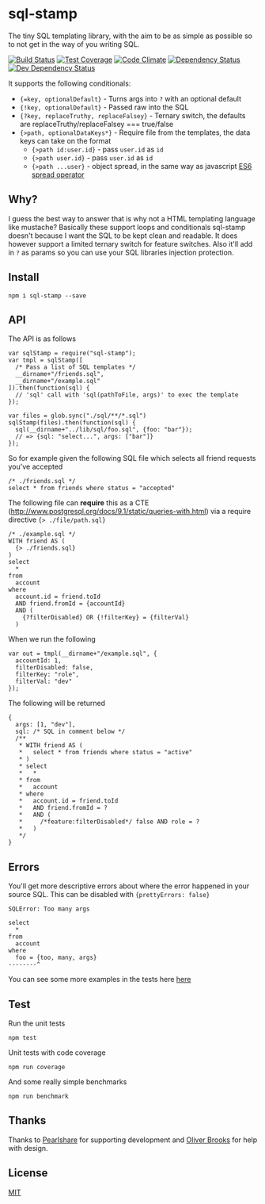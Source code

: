 # sql-stamp
The tiny SQL templating library, with the aim to be as simple as possible so to not get in the way of you writing SQL.

[![Build Status](https://travis-ci.org/orangemug/sql-stamp.svg?branch=master)](https://travis-ci.org/orangemug/sql-stamp) 
[![Test Coverage](https://codeclimate.com/github/orangemug/sql-stamp/badges/coverage.svg)](https://codeclimate.com/github/orangemug/sql-stamp/coverage) 
[![Code Climate](https://codeclimate.com/github/orangemug/sql-stamp/badges/gpa.svg)](https://codeclimate.com/github/orangemug/sql-stamp) 
[![Dependency Status](https://david-dm.org/orangemug/sql-stamp.svg)](https://david-dm.org/orangemug/sql-stamp)
[![Dev Dependency Status](https://david-dm.org/orangemug/sql-stamp/dev-status.svg)](https://david-dm.org/orangemug/sql-stamp#info=devDependencies)


It supports the following conditionals:

 * `{=key, optionalDefault}`  - Turns args into `?` with an optional default
 * `{!key, optionalDefault}` - Passed raw into the SQL
 * `{?key, replaceTruthy, replaceFalsey}` - Ternary switch, the defaults are replaceTruthy/replaceFalsey === true/false
 * `{>path, optionalDataKeys*}` - Require file from the templates, the data keys can take on the format
   * `{>path id:user.id}` - pass `user.id` as `id`
   * `{>path user.id}` - pass `user.id` as `id`
   * `{>path ...user}` - object spread, in the same way as javascript [ES6 spread operator](https://developer.mozilla.org/en/docs/Web/JavaScript/Reference/Operators/Spread_operator)


## Why?
I guess the best way to answer that is why not a HTML templating language like mustache? Basically these support loops and conditionals sql-stamp doesn't because I want the SQL to be kept clean and readable. It does however support a limited ternary switch for feature switches. Also it'll add in `?` as params so you can use your SQL libraries injection protection.


## Install

    npm i sql-stamp --save


## API
The API is as follows

    var sqlStamp = require("sql-stamp");
    var tmpl = sqlStamp([
      /* Pass a list of SQL templates */
      __dirname+"/friends.sql",
      __dirname+"/example.sql"
    ]).then(function(sql) {
      // 'sql' call with 'sql(pathToFile, args)' to exec the template
    });

    var files = glob.sync("./sql/**/*.sql")
    sqlStamp(files).then(function(sql) {
      sql(__dirname+"../lib/sql/foo.sql", {foo: "bar"});
      // => {sql: "select...", args: ["bar"]}
    });

So for example given the following SQL file which selects all friend requests you've accepted

    /* ./friends.sql */
    select * from friends where status = "accepted"

The following file can **require** this as a CTE (<http://www.postgresql.org/docs/9.1/static/queries-with.html>) via a require directive `{> ./file/path.sql}`

    /* ./example.sql */
    WITH friend AS (
      {> ./friends.sql}
    )
    select
      *
    from
      account
    where
      account.id = friend.toId
      AND friend.fromId = {accountId}
      AND (
        {?filterDisabled} OR {!filterKey} = {filterVal}
      )

When we run the following

    var out = tmpl(__dirname+"/example.sql", {
      accountId: 1,
      filterDisabled: false,
      filterKey: "role",
      filterVal: "dev"
    });

The following will be returned

    {
      args: [1, "dev"],
      sql: /* SQL in comment below */
      /**
       * WITH friend AS (
       *   select * from friends where status = "active"
       * )
       * select
       *   *
       * from
       *   account
       * where
       *   account.id = friend.toId
       *   AND friend.fromId = ?
       *   AND (
       *     /*feature:filterDisabled*/ false AND role = ?
       *   )
       */
    }


## Errors
You'll get more descriptive errors about where the error happened in your source SQL. This can be disabled with `{prettyErrors: false}`

    SQLError: Too many args

    select
      *
    from
      account
    where
      foo = {too, many, args}
    --------^

You can see some more examples in the tests here [here](test/errors/index.js)


## Test
Run the unit tests

    npm test

Unit tests with code coverage

    npm run coverage

And some really simple benchmarks

    npm run benchmark


## Thanks
Thanks to [Pearlshare](http://www.pearlshare.com) for supporting development and [Oliver Brooks](https://github.com/oliverbrooks/) for help with design.


## License
[MIT](LICENSE)
